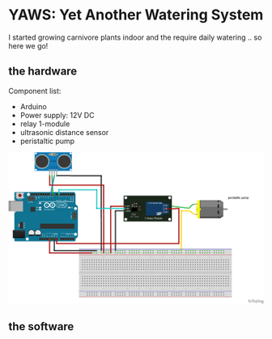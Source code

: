 # YAWS: Yet Another Watering System
I started growing carnivore plants indoor and the require daily watering .. so here we go!
## the hardware
Component list:
* Arduino
* Power supply: 12V DC
* relay 1-module
* ultrasonic distance sensor
* peristaltic pump

![](wiring.png "wiring diagram")


## the software